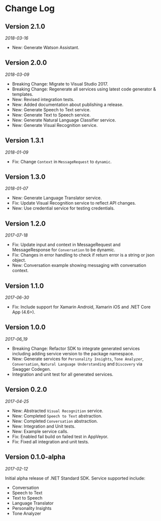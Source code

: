 Change Log
==========
## Version 2.1.0
_2018-03-16_
* New: Generate Watson Assistant.

## Version 2.0.0
_2018-03-09_
* Breaking Change: Migrate to Visual Studio 2017.
* Breaking Change: Regenerate all services using latest code generator & templates.
* New: Revised integration tests.
* New: Added documentation about publishing a release.
* New: Generate Speech to Text service.
* New: Generate Text to Speech service.
* New: Generate Natural Language Classifier service.
* New: Generate Visual Recognition service.

## Version 1.3.1
_2018-01-09_
* Fix: Change `Context` in `MessageRequest` to `dynamic`.

## Version 1.3.0
_2018-01-07_
* New: Generate Language Translator service.
* Fix: Update Visual Recognition service to reflect API changes.
* New: Use credential service for testing credentials.

## Version 1.2.0
_2017-07-18_
* Fix: Update input and context in MessageRequest and MessageResponse for `Conversation` to be dynamic.
* Fix: Changes in error handling to check if return error is a string or json object.
* New: Conversation example showing messaging with conversation context.

## Version 1.1.0
_2017-06-30_
* Fix: Include support for Xamarin Android, Xamarin iOS and .NET Core App (4.6>).

## Version 1.0.0
_2017-06_19_
* Breaking Change: Refactor SDK to integrate generated services including adding service version to the package namespace.
* New: Generate services for `Personality Insights`, `Tone Analyzer`, `Conversation`, `Natural Language Understanding` and `Discovery` via Swagger Codegen.
* Integration and unit test for all generated services.

## Version 0.2.0
_2017-04-25_

* New: Abstracted `Visual Recognition` service.
* New: Completed `Speech to Text` abstraction.
* New: Completed `Conversation` abstraction.
* New: Integration and Unit tests.
* New: Example service calls.
* Fix: Enabled fail build on failed test in AppVeyor.
* Fix: Fixed all integration and unit tests.

## Version 0.1.0-alpha
_2017-02-12_

Initial alpha release of .NET Standard SDK. Service supported include:
* Conversation
* Speech to Text
* Text to Speech
* Language Translator
* Personality Insights
* Tone Analyzer
